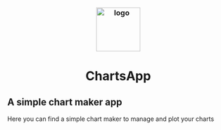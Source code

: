 <h3 align="center"><img src="https://i.imgur.com/cDGc8FR.jpeg" alt="logo" height="100px"></h3>
<h1 align="center">ChartsApp</h1>
<p>
  <h2 align="left"> A simple chart maker app</h2>
  Here you can find a simple chart maker to manage and plot your charts
</p>

